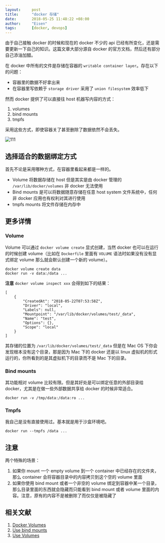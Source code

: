 ```yaml
---
layout:     post
title:      "docker 存储"
date:       2018-05-25 11:48:22 +08:00
author:     "Eisen"
tags:       [docker, devops]
---
```



由于自己接触 docker 的时候和现在的 docker 不少的 api 已经有所变化，还是需要更新一下自己的知识。这篇文章大部分源自 docker 的官方文档，然后还有部分自己添油加醋。

在 docker 中所有的文件是存储在容器的 `writable container layer`。存在以下的问题：

* 容器里的数据不好拿出来
* 在容器里写依赖于 `storage driver` 采用了 `union filesystem` 效率低下

然而 docker 提供了可以直接往 host 机器写内容的方式：

1. volumes
2. bind mounts
3. tmpfs

采用这些方式，即使容器关了甚至删除了数据依然不会丢失。

![111](http://o8p12ybem.bkt.clouddn.com/15272493128441.jpg)


## 选择适合的数据绑定方式

首先不论是采用哪种方式，在容器里看起来都是一样的。

* Volume 将数据存储在 host 但是其实是由 docker 管理的 `/var/lib/docker/volumes` 非 docker 无法使用
* Bind mounts 是可以将数据随意存储在任意 host system 文件系统中，任何非 docker 应用也有权利对其进行使用
* tmpfs mounts 将文件存储在内存中

## 更多详情

### Volume

Volume 可以通过 `docker volume create` 显式创建，当然 docker 也可以在运行的时候创建 volume（比如在 `Dockerfile` 里面有 `VOLUME` 语法时如果没有没有显式绑定 volume 那么就会默认创建一个新的 volume）。

```
docker volume create data
docker run -v data:/data ...
```

**注意** `docker volume inspect xxx` 会得到如下的结果：

```
[
    {
        "CreatedAt": "2018-05-22T07:53:58Z",
        "Driver": "local",
        "Labels": null,
        "Mountpoint": "/var/lib/docker/volumes/test/_data",
        "Name": "test",
        "Options": {},
        "Scope": "local"
    }
]
```

其存储的位置为 `/var/lib/docker/volumes/test/_data` 但是在 Mac OS 下你会发现根本没有这个目录，那是因为 Mac 下的 docker 还是以 linux 虚拟机的形式运行的，你所看到的是其虚拟机下的目录而不是 Mac 下的目录。

### Bind mounts

其功能相对 volume 比较有限。但是其好处是可以绑定任意的外部目录给 docker，尤其是在做一些外部数据共享给 docker 的时候非常适合。

```
docker run -v /tmp/data:/data:ro ...
```

### Tmpfs

我自己是没有直接使用过。基本就是用于沙盒环境吧。

```
docker run --tmpfs /data ...
```

## 注意

两个特殊的场景：

1. 如果你 mount 一个 empty volume 到一个 container 中已经存在的文件夹，那么 container 会将容器目录中的内容拷贝到这个空的 volume 里面
2. 如果你使用 bind mount 或者一个非空的 volume 绑定到容器中某一个目录，那么目录里面的东西就会隐藏而只能看到 bind mount 或者 volume 里面的内容。注意，原有的内容不是被删除了而仅仅是被隐藏了


## 相关文献

1. [Docker Volumes](https://docs.docker.com/storage/volumes/)
2. [Use bind mounts](https://docs.docker.com/storage/bind-mounts/)
3. [Use Volumes](https://docs.docker.com/storage/volumes/)

